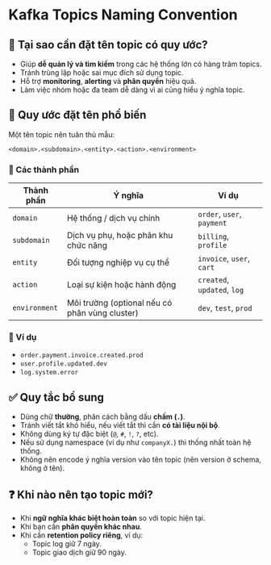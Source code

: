 # Kafka Topics Naming Convention

## 📌 Tại sao cần đặt tên topic có quy ước?
- Giúp **dễ quản lý và tìm kiếm** trong các hệ thống lớn có hàng trăm topics.
- Tránh trùng lặp hoặc sai mục đích sử dụng topic.
- Hỗ trợ **monitoring**, **alerting** và **phân quyền** hiệu quả.
- Làm việc nhóm hoặc đa team dễ dàng vì ai cũng hiểu ý nghĩa topic.

## 📐 Quy ước đặt tên phổ biến

Một tên topic nên tuân thủ mẫu:

```
<domain>.<subdomain>.<entity>.<action>.<environment>
```

### 🧩 Các thành phần

| Thành phần      | Ý nghĩa                                                    | Ví dụ                      |
|------------------|-------------------------------------------------------------|-----------------------------|
| `domain`         | Hệ thống / dịch vụ chính                                     | `order`, `user`, `payment` |
| `subdomain`      | Dịch vụ phụ, hoặc phân khu chức năng                         | `billing`, `profile`       |
| `entity`         | Đối tượng nghiệp vụ cụ thể                                   | `invoice`, `user`, `cart`  |
| `action`         | Loại sự kiện hoặc hành động                                  | `created`, `updated`, `log`|
| `environment`    | Môi trường (optional nếu có phân vùng cluster)              | `dev`, `test`, `prod`      |

### 🧾 Ví dụ

- `order.payment.invoice.created.prod`
- `user.profile.updated.dev`
- `log.system.error`

## ✅ Quy tắc bổ sung
- Dùng chữ **thường**, phân cách bằng dấu **chấm (`.`)**.
- Tránh viết tắt khó hiểu, nếu viết tắt thì cần **có tài liệu nội bộ**.
- Không dùng ký tự đặc biệt (`@`, `#`, `!`, `?`, etc).
- Nếu sử dụng namespace (ví dụ như `companyX.`) thì thống nhất toàn hệ thống.
- Không nên encode ý nghĩa version vào tên topic (nên version ở schema, không ở tên).

## ❓ Khi nào nên tạo topic mới?
- Khi **ngữ nghĩa khác biệt hoàn toàn** so với topic hiện tại.
- Khi bạn cần **phân quyền khác nhau**.
- Khi cần **retention policy riêng**, ví dụ:
  - Topic log giữ 7 ngày.
  - Topic giao dịch giữ 90 ngày.

